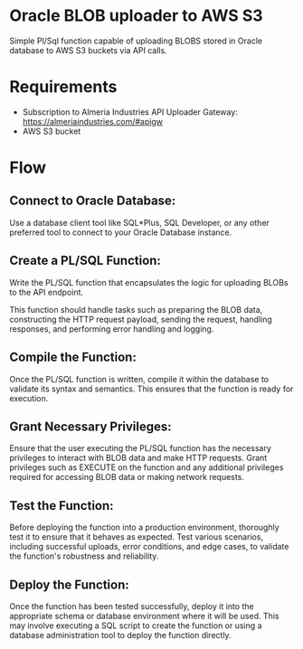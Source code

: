 # Oracle BLOB uploader to AWS S3

Simple Pl/Sql function capable of uploading BLOBS stored in Oracle database to AWS S3 buckets via API calls.

# Requirements

- Subscription to Almeria Industries API Uploader Gateway: https://almeriaindustries.com/#apigw
- AWS S3 bucket

# Flow

## Connect to Oracle Database:

 Use a database client tool like SQL*Plus, SQL Developer, or any other preferred tool to connect to your Oracle Database instance.

## Create a PL/SQL Function: 

Write the PL/SQL function that encapsulates the logic for uploading BLOBs to the API endpoint. 

This function should handle tasks such as preparing the BLOB data, constructing the HTTP request payload, sending the request, handling responses, and performing error handling and logging.

## Compile the Function: 

Once the PL/SQL function is written, compile it within the database to validate its syntax and semantics. This ensures that the function is ready for execution.

## Grant Necessary Privileges: 

Ensure that the user executing the PL/SQL function has the necessary privileges to interact with BLOB data and make HTTP requests. Grant privileges such as EXECUTE on the function and any additional privileges required for accessing BLOB data or making network requests.

## Test the Function: 

Before deploying the function into a production environment, thoroughly test it to ensure that it behaves as expected. Test various scenarios, including successful uploads, error conditions, and edge cases, to validate the function's robustness and reliability.

## Deploy the Function: 

Once the function has been tested successfully, deploy it into the appropriate schema or database environment where it will be used. This may involve executing a SQL script to create the function or using a database administration tool to deploy the function directly.

